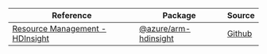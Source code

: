 | Reference | Package | Source |
|---|---|---|
|[Resource Management - HDInsight](arm-hdinsight-readme.md)|[@azure/arm-hdinsight](https://www.npmjs.com/package/@azure/arm-hdinsight)|[Github](https://github.com/Azure/azure-sdk-for-js/blob/main/sdk/hdinsight/arm-hdinsight)|

